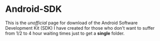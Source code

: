 # Android-SDK

This is the <i>unofficial</i> page for download of the Android Software Development Kit (SDK) I have created for those who don't want to suffer from 1/2 to 4 hour waiting times just to get a <b>single</b> folder.
